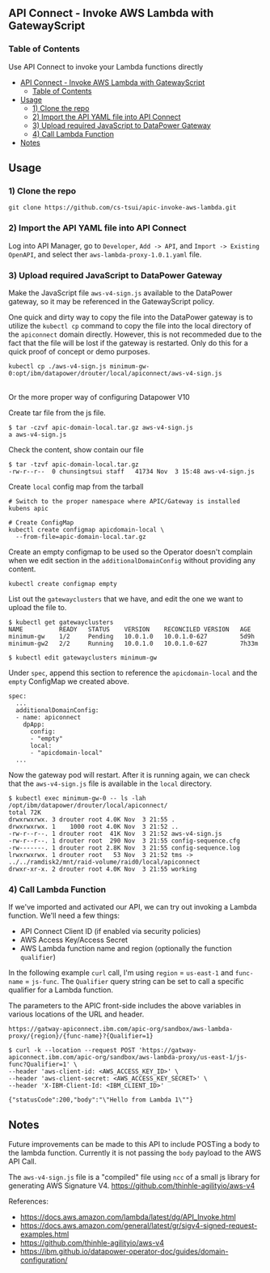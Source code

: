 ## API Connect - Invoke AWS Lambda with GatewayScript

### Table of Contents

Use API Connect to invoke your Lambda functions directly
- [API Connect - Invoke AWS Lambda with GatewayScript](#api-connect---invoke-aws-lambda-with-gatewayscript)
  - [Table of Contents](#table-of-contents)
- [Usage](#usage)
  - [1) Clone the repo](#1-clone-the-repo)
  - [2) Import the API YAML file into API Connect](#2-import-the-api-yaml-file-into-api-connect)
  - [3) Upload required JavaScript to DataPower Gateway](#3-upload-required-javascript-to-datapower-gateway)
  - [4) Call Lambda Function](#4-call-lambda-function)
- [Notes](#notes)

## Usage

### 1) Clone the repo

`git clone https://github.com/cs-tsui/apic-invoke-aws-lambda.git`

### 2) Import the API YAML file into API Connect

Log into API Manager, go to `Developer`, `Add -> API`, and `Import -> Existing OpenAPI`, and select ther `aws-lambda-proxy-1.0.1.yaml` file. 

### 3) Upload required JavaScript to DataPower Gateway

Make the JavaScript file `aws-v4-sign.js` available to the DataPower gateway, so it may be referenced in the GatewayScript policy.

One quick and dirty way to copy the file into the DataPower gateway is to utilize the `kubectl cp` command to copy the file into the local directory
of the `apiconnect` domain directly. However, this is not recommeded due to the fact that the file will be lost if the gateway is restarted. Only do this for a quick proof of concept or demo purposes.

`kubectl cp ./aws-v4-sign.js minimum-gw-0:opt/ibm/datapower/drouter/local/apiconnect/aws-v4-sign.js`

<br>
Or the more proper way of configuring Datapower V10


Create tar file from the js file.

```
$ tar -czvf apic-domain-local.tar.gz aws-v4-sign.js
a aws-v4-sign.js
```

Check the content, show contain our file

```
$ tar -tzvf apic-domain-local.tar.gz
-rw-r--r--  0 chunsingtsui staff   41734 Nov  3 15:48 aws-v4-sign.js
```

Create `local` config map from the tarball

```
# Switch to the proper namespace where APIC/Gateway is installed
kubens apic 

# Create ConfigMap
kubectl create configmap apicdomain-local \
  --from-file=apic-domain-local.tar.gz
```

Create an empty configmap to be used so the Operator doesn't complain when we edit section in the `additionalDomainConfig` without providing any content.

```
kubectl create configmap empty
```


List out the `gatewayclusters` that we have, and edit the one we want to upload the 
file to.

```
$ kubectl get gatewayclusters                                   
NAME          READY   STATUS    VERSION    RECONCILED VERSION   AGE
minimum-gw    1/2     Pending   10.0.1.0   10.0.1.0-627         5d9h
minimum-gw2   2/2     Running   10.0.1.0   10.0.1.0-627         7h33m

$ kubectl edit gatewayclusters minimum-gw
```


Under `spec`, append this section to reference the `apicdomain-local` and the `empty` ConfigMap we created above.
```
spec:
  ...
  additionalDomainConfig:
  - name: apiconnect
    dpApp:
      config:
      - "empty"
      local:
      - "apicdomain-local"
  ...
```

Now the gateway pod will restart. After it is running again, we can check that the `aws-v4-sign.js` file is
available in the `local` directory.

```
$ kubectl exec minimum-gw-0 -- ls -lah /opt/ibm/datapower/drouter/local/apiconnect/
total 72K
drwxrwxrwx. 3 drouter root 4.0K Nov  3 21:55 .
drwxrwxrwx. 1    1000 root 4.0K Nov  3 21:52 ..
-rw-r--r--. 1 drouter root  41K Nov  3 21:52 aws-v4-sign.js
-rw-r--r--. 1 drouter root  290 Nov  3 21:55 config-sequence.cfg
-rw-------. 1 drouter root 2.8K Nov  3 21:55 config-sequence.log
lrwxrwxrwx. 1 drouter root   53 Nov  3 21:52 tms -> ../../ramdisk2/mnt/raid-volume/raid0/local/apiconnect
drwxr-xr-x. 2 drouter root 4.0K Nov  3 21:55 working
```


### 4) Call Lambda Function

If we've imported and activated our API, we can try out invoking a Lambda function. We'll need a few things:

- API Connect Client ID (if enabled via security policies)
- AWS Access Key/Access Secret
- AWS Lambda function name and region (optionally the function `qualifier`)

In the following example `curl` call, I'm using `region` = `us-east-1` and `func-name` = `js-func`. The `Qualifier` query string can be set to call a specific qualifier for a Lambda function.

The parameters to the APIC front-side includes the above variables in various locations of the URL and header.

`https://gatway-apiconnect.ibm.com/apic-org/sandbox/aws-lambda-proxy/{region}/{func-name}?{Qualifier=1}`

```
$ curl -k --location --request POST 'https://gatway-apiconnect.ibm.com/apic-org/sandbox/aws-lambda-proxy/us-east-1/js-func?Qualifier=1' \
--header 'aws-client-id: <AWS_ACCESS_KEY_ID>' \
--header 'aws-client-secret: <AWS_ACCESS_KEY_SECRET>' \
--header 'X-IBM-Client-Id: <IBM_CLIENT_ID>'

{"statusCode":200,"body":"\"Hello from Lambda 1\""}
```


## Notes

Future improvements can be made to this API to include POSTing a body to the
lambda function. Currently it is not passing the `body` payload to the AWS API Call.

The `aws-v4-sign.js` file is a "compiled" file using `ncc` of a small js library for generating AWS Signature V4. https://github.com/thinhle-agilityio/aws-v4

References:
- https://docs.aws.amazon.com/lambda/latest/dg/API_Invoke.html
- https://docs.aws.amazon.com/general/latest/gr/sigv4-signed-request-examples.html
- https://github.com/thinhle-agilityio/aws-v4
- https://ibm.github.io/datapower-operator-doc/guides/domain-configuration/